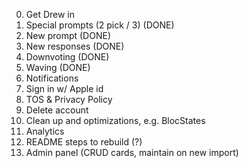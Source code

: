 0. Get Drew in
1. Special prompts (2 pick / 3) (DONE)
2. New prompt (DONE)
3. New responses (DONE)
4. Downvoting (DONE)
5. Waving (DONE)
6. Notifications
7. Sign in w/ Apple id
8. TOS & Privacy Policy
9. Delete account
10. Clean up and optimizations, e.g. BlocStates
11. Analytics
12. README steps to rebuild (?)
13. Admin panel (CRUD cards, maintain on new import)
